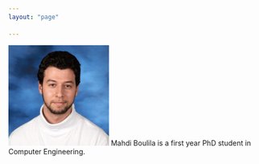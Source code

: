 ```yaml
---
layout: "page"

---
```




![](/members/mahdi_mini.jpg)
Mahdi Boulila is a first year PhD student in Computer Engineering.
